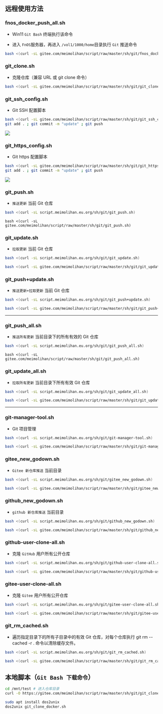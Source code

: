 ## 远程使用方法

### fnos_docker_push_all.sh

- Win11 `Git Bash` 终端执行该命令

- 进入 `FnOS`服务器，再进入 `/vol1/1000/home`目录执行 `Git` 推送命令

```bash
bash <(curl -sL gitee.com/meimolihan/script/raw/master/sh/git/fnos_docker_push_all.sh)
```

### git_clone.sh

- 克隆仓库（兼容 URL 或 git clone 命令）

```bash
bash <(curl -sL gitee.com/meimolihan/script/raw/master/sh/git/git_clone.sh)
```

### git_ssh_config.sh

- Git SSH 配置脚本

```bash
bash <(curl -sL gitee.com/meimolihan/script/raw/master/sh/git/git_ssh_config.sh) && \
git add . ; git commit -m "update" ; git push
```

![](https://file.meimolihan.eu.org/screenshot/git_ssh_config.webp)

### git_https_config.sh

- Git https 配置脚本

```bash
bash <(curl -sL gitee.com/meimolihan/script/raw/master/sh/git/git_https_config.sh) && \
git add . ; git commit -m "update" ; git push
```

![](https://file.meimolihan.eu.org/screenshot/git_https_config.webp)

### git_push.sh

- `推送更新` 当前 Git 仓库

```bash
bash <(curl -sL script.meimolihan.eu.org/sh/git/git_push.sh)
```

```
bash <(curl -sL gitee.com/meimolihan/script/raw/master/sh/git/git_push.sh)
```

### git_update.sh

- `拉取更新` 当前 Git 仓库

```bash
bash <(curl -sL script.meimolihan.eu.org/sh/git/git_update.sh)
```

```bash
bash <(curl -sL gitee.com/meimolihan/script/raw/master/sh/git/git_update.sh)
```

### git_push+update.sh

- `推送更新+拉取更新` 当前 Git 仓库

```bash
bash <(curl -sL script.meimolihan.eu.org/sh/git/git_push+update.sh)
```

```bash
bash <(curl -sL gitee.com/meimolihan/script/raw/master/sh/git/git_push+update.sh)
```

---

### git_push_all.sh

- `推送所有更新` 当前目录下的所有有效的 Git 仓库

```bash
bash <(curl -sL script.meimolihan.eu.org/sh/git/git_push_all.sh)
```

```
bash <(curl -sL gitee.com/meimolihan/script/raw/master/sh/git/git_push_all.sh)
```

### git_update_all.sh

- `拉取所有更新` 当前目录下所有有效 Git 仓库

```bash
bash <(curl -sL script.meimolihan.eu.org/sh/git/git_update_all.sh)
```

```bash
bash <(curl -sL gitee.com/meimolihan/script/raw/master/sh/git/git_update_all.sh)
```

---

### git-manager-tool.sh

- Git 项目管理

```bash
bash <(curl -sL script.meimolihan.eu.org/sh/git/git-manager-tool.sh)
```

```bash
bash <(curl -sL gitee.com/meimolihan/script/raw/master/sh/git/git-manager-tool.sh)
```

### gitee_new_godown.sh

- `Gitee 新仓库推送` 当前目录

```bash
bash <(curl -sL script.meimolihan.eu.org/sh/git/gitee_new_godown.sh)
```

```bash
bash <(curl -sL gitee.com/meimolihan/script/raw/master/sh/git/gitee_new_godown.sh)
```

### github_new_godown.sh

- `github 新仓库推送` 当前目录

```bash
bash <(curl -sL script.meimolihan.eu.org/sh/git/github_new_godown.sh)
```

```bash
bash <(curl -sL gitee.com/meimolihan/script/raw/master/sh/git/github_new_godown.sh)
```

### github-user-clone-all.sh

- 克隆 `GitHub` 用户所有公开仓库

```bash
bash <(curl -sL script.meimolihan.eu.org/sh/git/github-user-clone-all.sh)
```

```bash
bash <(curl -sL gitee.com/meimolihan/script/raw/master/sh/git/github-user-clone-all.sh)
```

### gitee-user-clone-all.sh

- 克隆 `Gitee` 用户所有公开仓库

```bash
bash <(curl -sL script.meimolihan.eu.org/sh/git/gitee-user-clone-all.sh)
```

```bash
bash <(curl -sL gitee.com/meimolihan/script/raw/master/sh/git/gitee-user-clone-all.sh)
```

### git_rm_cached.sh

- 遍历指定目录下的所有子目录中的有效 Git 仓库，对每个仓库执行 git rm --cached -r . 命令以清除缓存文件。

```bash
bash <(curl -sL script.meimolihan.eu.org/sh/git/git_rm_cached.sh)
```

```bash
bash <(curl -sL gitee.com/meimolihan/script/raw/master/sh/git/git_rm_cached.sh)
```

## 本地脚本（`Git Bash 下载命令`）

```bash
cd /mnt/test # 进入仓库目录
curl -O https://gitee.com/meimolihan/script/raw/master/sh/git/git_clone_docker.sh && chmod +x git_clone_docker.sh && bash git_clone_docker.sh

sudo apt install dos2unix
dos2unix git_clone_docker.sh
```
